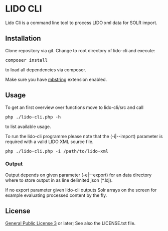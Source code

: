 # LIDO CLI

Lido Cli is a command line tool to process LIDO xml data for SOLR import.

## Installation

Clone repository via git. Change to root directory of lido-cli and execute:

<pre>
composer install
</pre>

to load all dependencies via composer.

Make sure you have [mbstring](http://php.net/manual/en/mbstring.installation.php) extension enabled.

## Usage

To get an first overview over functions move to lido-cli/src and call

<pre>
php ./lido-cli.php -h
</pre>

to list available usage.

To run the lido-cli programme please note that the (-i|--import) parameter is required with a valid LIDO XML source file.

<pre>
php ./lido-cli.php -i /path/to/lido-xml
</pre>

### Output

Output depends on given parameter (-e|--export) for an data directory where to store output in as line delimited json (*.ldj).

If no export parameter given lido-cli outputs Solr arrays on the screen for example evaluating processed content by the fly.

## License
[General Public License 3](http://www.gnu.org/licenses/gpl.html) or later; See also the LICENSE.txt file.





